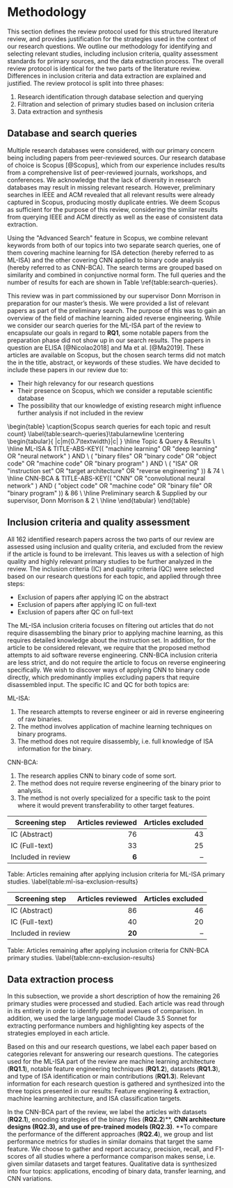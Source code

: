 # Methodology

This section defines the review protocol used for this structured literature review, and provides justification for the strategies used in the context of our research questions. We outline our methodology for identifying and selecting relevant studies, including inclusion criteria, quality assessment standards for primary sources, and the data extraction process. The overall review protocol is identical for the two parts of the literature review. Differences in inclusion criteria and data extraction are explained and justified. The review protocol is split into three phases:

1. Research identification through database selection and querying
2. Filtration and selection of primary studies based on inclusion criteria
3. Data extraction and synthesis

## Database and search queries

Multiple research databases were considered, with our primary concern being including papers from peer-reviewed sources. Our research database of choice is Scopus [@Scopus], which from our experience includes results from a comprehensive list of peer-reviewed journals, workshops, and conferences. We acknowledge that the lack of diversity in research databases may result in missing relevant research. However, preliminary searches in IEEE and ACM revealed that all relevant results were already captured in Scopus, producing mostly duplicate entries. We deem Scopus as sufficient for the purpose of this review, considering the similar results from querying IEEE and ACM directly as well as the ease of consistent data extraction.

Using the "Advanced Search" feature in Scopus, we combine relevant keywords from both of our topics into two separate search queries, one of them covering machine learning for ISA detection (hereby referred to as ML-ISA) and the other covering CNN applied to binary code analysis (hereby referred to as CNN-BCA). The search terms are grouped based on similarity and combined in conjunctive normal form. The full queries and the number of results for each are shown in Table \ref{table:search-queries}.

This review was in part commissioned by our supervisor Donn Morrison in preparation for our master’s thesis. We were provided a list of relevant papers as part of the preliminary search. The purpose of this was to gain an overview of the field of machine learning aided reverse engineering. While we consider our search queries for the ML-ISA part of the review to encapsulate our goals in regard to **RQ1**, some notable papers from the preparation phase did not show up in our search results. The papers in question are ELISA [@Nicolao2018] and Ma et al. [@Ma2019]. These articles are available on Scopus, but the chosen search terms did not match the in the title, abstract, or keywords of these studies. We have decided to include these papers in our review due to:

- Their high relevancy for our research questions
- Their presence on Scopus, which we consider a reputable scientific database
- The possibility that our knowledge of existing research might influence further analysis if not included in the review

<!-- TODO: Inital preliminary research n ML-ISA provided by our supervisor -->

\begin{table}
\caption{Scopus search queries for each topic and result count}
\label{table:search-queries}\tabularnewline
\centering
\begin{tabular}{ |c|m{0.7\textwidth}|c| }
\hline
Topic & Query & Results \\
\hline
ML-ISA
& TITLE-ABS-KEY(( "machine learning" OR "deep learning" OR "neural network" ) AND \ ( "binary files" OR "binary code" OR "object code" OR "machine code" OR "binary program" ) AND \ ( "ISA" OR "instruction set" OR "target architecture" OR "reverse engineering" ))
& 74 \\
\hline
CNN-BCA
& TITLE-ABS-KEY(( "CNN" OR "convolutional neural network" ) AND ( "object code" OR "machine code" OR "binary file" OR "binary program" ))
& 86 \\
\hline
Preliminary search
& Supplied by our supervisor, Donn Morrison
& 2 \\
\hline
\end{tabular}
\end{table}

## Inclusion criteria and quality assessment

All 162 identified research papers across the two parts of our review are assessed using inclusion and quality criteria, and excluded from the review if the article is found to be irrelevant. This leaves us with a selection of high quality and highly relevant primary studies to be further analyzed in the review. The inclusion criteria (IC) and quality criteria (QC) were selected based on our research questions for each topic, and applied through three steps:

- Exclusion of papers after applying IC on the abstract
- Exclusion of papers after applying IC on full-text
- Exclusion of papers after QC on full-text

The ML-ISA inclusion criteria focuses on filtering out articles that do not require disassembling the binary prior to applying machine learning, as this requires detailed knowledge about the instruction set. In addition, for the article to be considered relevant, we require that the proposed method attempts to aid software reverse engineering. CNN-BCA inclusion criteria are less strict, and do not require the article to focus on reverse engineering specifically. We wish to discover ways of applying CNN to binary code directly, which predominantly implies excluding papers that require disassembled input. The specific IC and QC for both topics are:

<!-- TODO: **(Some mention of quality assesment would be nice ? )** -->

ML-ISA:

1. The research attempts to reverse engineer or aid in reverse engineering of raw binaries.
2. The method involves application of machine learning techniques on binary programs.
3. The method does not require disassembly, i.e. full knowledge of ISA information for the binary.

CNN-BCA:

1. The research applies CNN to binary code of some sort.
2. The method does not require reverse engineering of the binary prior to analysis.
3. The method is not overly specialized for a specific task to the point where it would prevent transferability to other target features.

| Screening step     | Articles reviewed | Articles excluded |
| ------------------ | ----------------: | ----------------: |
| IC (Abstract)      |                76 |                43 |
| IC (Full-text)     |                33 |                25 |
| Included in review |             **6** |                 – |

Table: Articles remaining after applying inclusion criteria for ML-ISA primary studies. \label{table:ml-isa-exclusion-results}

| Screening step     | Articles reviewed | Articles excluded |
| ------------------ | ----------------: | ----------------: |
| IC (Abstract)      |                86 |                46 |
| IC (Full-text)     |                40 |                20 |
| Included in review |            **20** |                 – |

Table: Articles remaining after applying inclusion criteria for CNN-BCA primary studies. \label{table:cnn-exclusion-results}

## Data extraction process

In this subsection, we provide a short description of how the remaining 26 primary studies were processed and studied. Each article was read through in its entirety in order to identify potential avenues of comparison. In addition, we used the large language model Claude 3.5 Sonnet for extracting performance numbers and highlighting key aspects of the strategies employed in each article.

Based on this and our research questions, we label each paper based on categories relevant for answering our research questions. The categories used for the ML-ISA part of the review are machine learning architecture (**RQ1.1**), notable feature engineering techniques (**RQ1.2**), datasets (**RQ1.3**), and type of ISA identification or main contributions (**RQ1.3**). Relevant information for each research question is gathered and synthesized into the three topics presented in our results: Feature engineering & extraction, machine learning architecture, and ISA classification targets.

In the CNN-BCA part of the review, we label the articles with datasets (**RQ2.1**), encoding strategies of the binary files (**RQ2.2**)**, **CNN architecture designs (**RQ2.3**), and use of pre-trained models (**RQ2.3**)**. **To compare the performance of the different approaches (**RQ2.4**), we group and list performance metrics for studies in similar domains that target the same feature. We choose to gather and report accuracy, precision, recall, and F1-scores of all studies where a performance comparison makes sense, i.e. given similar datasets and target features. Qualitative data is synthesized into four topics: applications, encoding of binary data, transfer learning, and CNN variations.
